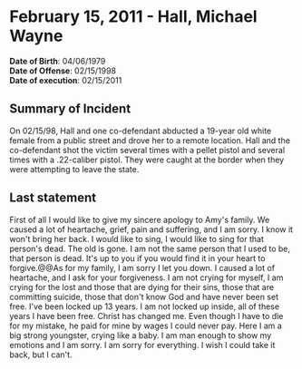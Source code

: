 # February 15, 2011 - Hall, Michael Wayne

**Date of Birth**: 04/06/1979<br/>
**Date of Offense**: 02/15/1998<br/>
**Date of execution**: 02/15/2011<br/>

## Summary of Incident
On 02/15/98, Hall and one co-defendant abducted a 19-year old white female from a public street and drove her to a remote location. Hall and the co-defendant shot the victim several times with a pellet pistol and several times with a .22-caliber pistol. They were caught at the border when they were attempting to leave the state.

## Last statement
First of all I would like to give my sincere apology to Amy's family. We caused a lot of heartache, grief, pain and suffering, and I am sorry. I know it won't bring her back. I would like to sing, I would like to sing for that person's dead. The old is gone. I am not the same person that I used to be, that person is dead. It's up to you if you would find it in your heart to forgive.@@As for my family, I am sorry I let you down. I caused a lot of heartache, and I ask for your forgiveness. I am not crying for myself, I am crying for the lost and those that are dying for their sins, those that are committing suicide, those that don't know God and have never been set free. I've been locked up 13 years. I am not locked up inside, all of these years I have been free. Christ has changed me. Even though I have to die for my mistake, he paid for mine by wages I could never pay. Here I am a big strong youngster, crying like a baby. I am man enough to show my emotions and I am sorry. I am sorry for everything. I wish I could take it back, but I can't.